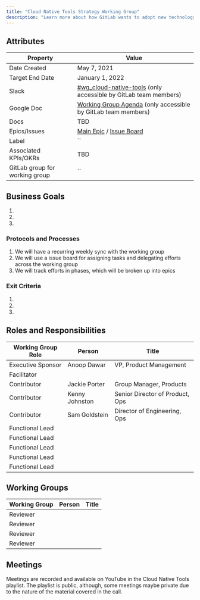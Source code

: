 ```yaml
---
title: "Cloud Native Tools Strategy Working Group"
description: "Learn more about how GitLab wants to adopt new technology to accelerate feature velocity and leverage the availability benefits cloud-native tech can offer!"
---
```


## Attributes

| Property        | Value           |
|-----------------|-----------------|
| Date Created    | May 7, 2021 |
| Target End Date | January 1, 2022 |
| Slack           | [#wg_cloud-native-tools]() (only accessible by GitLab team members) |
| Google Doc      | [Working Group Agenda]() (only accessible by GitLab team members) |
| Docs            | TBD |
| Epics/Issues    | [Main Epic]() / [Issue Board]() |
| Label           | `` |
| Associated KPIs/OKRs | TBD |
| GitLab group for working group| `` |


## Business Goals

1.
1.
1.

### Protocols and Processes

1. We will have a recurring weekly sync with the working group
1. We will use a issue board for assigning tasks and delegating efforts across the working group
1. We will track efforts in phases, which will be broken up into epics

### Exit Criteria

1.
1.
1.


## Roles and Responsibilities

| Working Group Role    | Person                | Title                          |
|-----------------------|-----------------------|--------------------------------|
| Executive Sponsor     | Anoop Dawar | VP, Product Management |
| Facilitator           |  |  |
| Contributor           | Jackie Porter | Group Manager, Products|
| Contributor           | Kenny Johnston  |  Senior Director of Product, Ops  |
| Contributor           | Sam Goldstein  |  Director of Engineering, Ops  |
| Functional Lead       |   |   |
| Functional Lead       |   |   |
| Functional Lead       |   |   |
| Functional Lead       |   |   |
| Functional Lead       |   |   |

## Working Groups

| Working Group    | Person                | Title                          |
|-----------------------|-----------------------|--------------------------------|
| Reviewer          | | |
| Reviewer          | | |
| Reviewer          | | |
| Reviewer          | | |

## Meetings

Meetings are recorded and available on
YouTube in the Cloud Native Tools playlist. The playlist is public, although, some meetings maybe private due to the nature of the material covered in the call.
